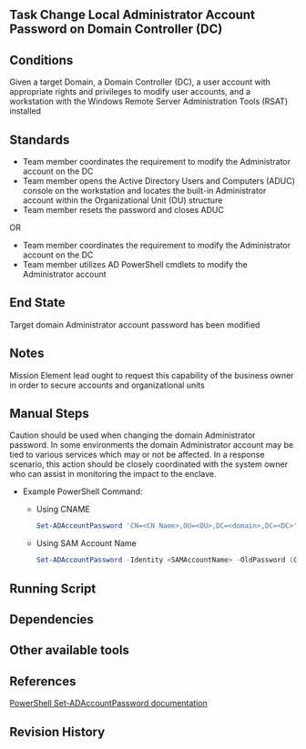 ## Task Change Local Administrator Account Password on Domain Controller (DC)  


## Conditions  
Given a target Domain, a Domain Controller (DC), a user account with appropriate rights and privileges to modify user accounts, and a workstation with the Windows Remote Server Administration Tools (RSAT) installed  


## Standards  
* Team member coordinates the requirement to modify the Administrator account on the DC  
* Team member opens the Active Directory Users and Computers (ADUC) console on the workstation and locates the built-in Administrator account within the Organizational Unit (OU) structure  
* Team member resets the password and closes ADUC  

OR  

* Team member coordinates the requirement to modify the Administrator account on the DC  
* Team member utilizes AD PowerShell cmdlets to modify the Administrator account  


## End State  
Target domain Administrator account password has been modified  


## Notes  
Mission Element lead ought to request this capability of the business owner in order to secure accounts and organizational units  


## Manual Steps  
Caution should be used when changing the domain Administrator password. In some environments the domain Administrator account may be tied to various services which may or not be affected. In a response scenario, this action should be closely coordinated with the system owner who can assist in monitoring the impact to the enclave.  
* Example PowerShell Command:  
	* Using CNAME  
		```powershell  
		Set-ADAccountPassword 'CN=<CN Name>,OU=<OU>,DC=<domain>,DC=<DC>' -Reset -NewPassword (ConvertTo-SecureString -AsPlainText "<NewPassword>" -Force)
		```

	* Using SAM Account Name  
		```powershell  
		Set-ADAccountPassword -Identity <SAMAccountName> -OldPassword (ConvertTo-SecureString -AsPlainText "<old password>" -Force) -NewPassword (ConvertTo-SecureString -AsPlainText "<new password>" -Force)
		```  


## Running Script  


## Dependencies  


## Other available tools  


## References  
[PowerShell Set-ADAccountPassword documentation](https://technet.microsoft.com/en-us/library/ee617261)  


## Revision History  
